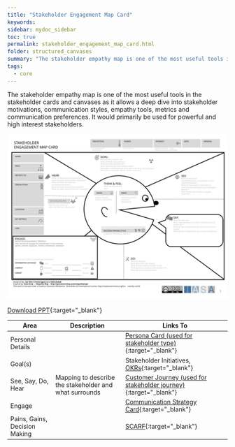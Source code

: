 ```yaml
---
title: "Stakeholder Engagement Map Card"
keywords: 
sidebar: mydoc_sidebar
toc: true
permalink: stakeholder_engagement_map_card.html
folder: structured_canvases
summary: "The stakeholder empathy map is one of the most useful tools in the stakeholder cards and canvases as it allows a deep dive into stakeholder motivations."
tags: 
  - core
---
```


The stakeholder empathy map is one of the most useful tools in the stakeholder cards and canvases as it allows a deep dive into stakeholder motivations, communication styles, empathy tools, metrics and communication preferences. It would primarily be used for powerful and high interest stakeholders.

![image001](media/stakeholder_engagement_map_card.svg)

[Download PPT](media/ppt/stakeholder_engagement_map_card.ppt){:target="_blank"}

| Area                          | Description                                            | Links To                                                                                     |
| ----------------------------- | ------------------------------------------------------ | -------------------------------------------------------------------------------------------- |
| Personal Details              |                                                        | [Persona Card (used for stakeholder type)](persona_card.md){:target="_blank"}                |
| Goal(s)                       |                                                        | Stakeholder Initiatives, [OKRs](okr_card.md){:target="_blank"}                               |
| See, Say, Do, Hear            | Mapping to describe the stakeholder and what surrounds | [Customer Journey (used for stakeholder journey)](customer_journey_map.md){:target="_blank"} |
| Engage                        |                                                        | [Communication Strategy Card](communication_strategy.md){:target="_blank"}                   |
| Pains, Gains, Decision Making |                                                        | [SCARF](scarf_stakeholder_assessment.md){:target="_blank"}                                   |